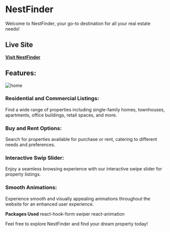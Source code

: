 # NestFinder
Welcome to NestFinder, your go-to destination for all your real estate needs!

## Live Site
**[Visit NestFinder](https://662157c6d349f400827bfdee--famous-centaur-cb763a.netlify.app/)**


## Features:
![home](https://github.com/AbdullaAlHarun/nest-finder/assets/142358355/27508fc9-2dcf-45fe-8360-7919f66f4b09)

### Residential and Commercial Listings:
Find a wide range of properties including single-family homes, townhouses, apartments, office buildings, retail spaces, and more.

### Buy and Rent Options:
Search for properties available for purchase or rent, catering to different needs and preferences.

### Interactive Swip Slider: 
Enjoy a seamless browsing experience with our interactive swipe slider for property listings.

### Smooth Animations: 
Experience smooth and visually appealing animations throughout the website for an enhanced user experience.

**Packages Used**
react-hook-form
swiper
react-animation

Feel free to explore NestFinder and find your dream property today!
